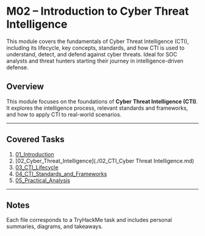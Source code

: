 # M02 – Introduction to Cyber Threat Intelligence
This module covers the fundamentals of Cyber Threat Intelligence (CTI), including its lifecycle, key concepts, standards, and how CTI is used to understand, detect, and defend against cyber threats. Ideal for SOC analysts and threat hunters starting their journey in intelligence-driven defense.


## Overview

This module focuses on the foundations of **Cyber Threat Intelligence (CTI)**.  
It explores the intelligence process, relevant standards and frameworks, and how to apply CTI to real-world scenarios.

---

## Covered Tasks

1. [01_Introduction](01_Introduction.md)
2. [02_Cyber_Threat_Intelligence](./02_CTI_Cyber Threat Intelligence.md)  
3. [03_CTI_Lifecycle](./03_CTI_Lifecycle.md)  
4. [04_CTI_Standards_and_Frameworks](./04_CTI_Standards_Frameworks.md)  
5. [05_Practical_Analysis](./05_Practical_Analysis.md)

---

## Notes

Each file corresponds to a TryHackMe task and includes personal summaries, diagrams, and takeaways.  
